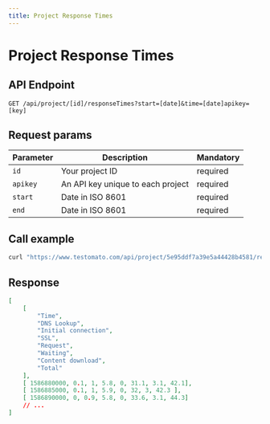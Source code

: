```yaml
---
title: Project Response Times
---
```

# Project Response Times

## API Endpoint

```text
GET /api/project/[id]/responseTimes?start=[date]&time=[date]apikey=[key]
```

## Request params

| Parameter | Description | Mandatory |
| --------- | ------------ | -------- |
| `id`      | Your project ID | required |
| `apikey`  | An API key unique to each project | required |
| `start`  | Date in ISO 8601 | required |
| `end`  | Date in ISO 8601 | required |

## Call example

```bash title="Example CURL call"
curl "https://www.testomato.com/api/project/5e95ddf7a39e5a44428b4581/responseTimes?apikey=4PJAOwTK&start=2020-04-01T00:00:00.000+02:00&end=2020-04-30T23:59:59.999+02:00"
```

## Response

```json title="Example JSON response"
[
	[
		"Time",
		"DNS Lookup",
		"Initial connection",
		"SSL",
		"Request",
		"Waiting",
		"Content download",
		"Total"
	],
	[ 1586880000, 0.1, 1, 5.8, 0, 31.1, 3.1, 42.1],
	[ 1586885000, 0.1, 1, 5.9, 0, 32, 3, 42.3 ],
	[ 1586890000, 0, 0.9, 5.8, 0, 33.6, 3.1, 44.3]
    // ...
]
```